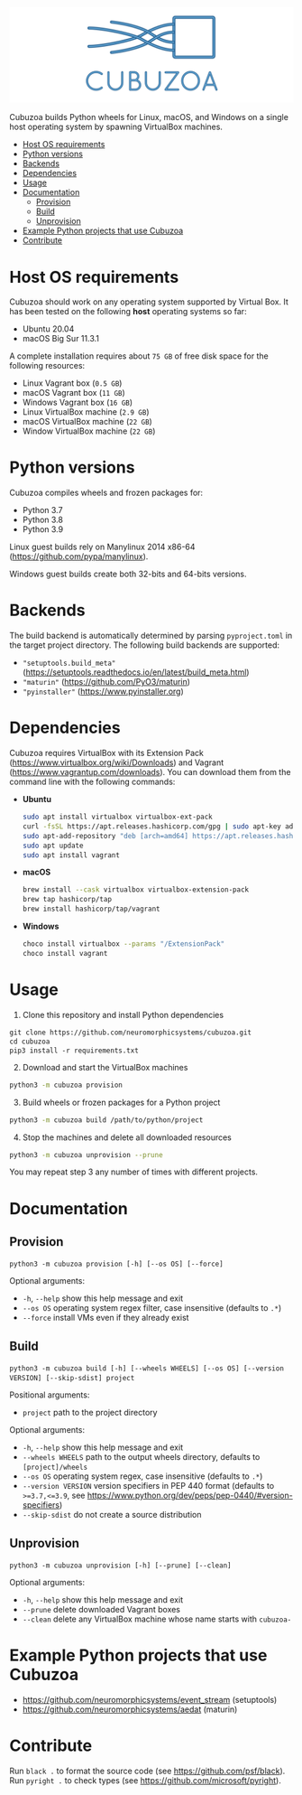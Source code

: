 ![banner](banner.png)

Cubuzoa builds Python wheels for Linux, macOS, and Windows on a single host operating system by spawning VirtualBox machines.

- [Host OS requirements](#host-os-requirements)
- [Python versions](#python-versions)
- [Backends](#backends)
- [Dependencies](#dependencies)
- [Usage](#usage)
- [Documentation](#documentation)
  - [Provision](#provision)
  - [Build](#build)
  - [Unprovision](#unprovision)
- [Example Python projects that use Cubuzoa](#example-python-projects-that-use-cubuzoa)
- [Contribute](#contribute)

# Host OS requirements

Cubuzoa should work on any operating system supported by Virtual Box. It has been tested on the following **host** operating systems so far:

-   Ubuntu 20.04
-   macOS Big Sur 11.3.1

A complete installation requires about `75 GB` of free disk space for the following resources:

-   Linux Vagrant box (`0.5 GB`)
-   macOS Vagrant box (`11 GB`)
-   Windows Vagrant box (`16 GB`)
-   Linux VirtualBox machine (`2.9 GB`)
-   macOS VirtualBox machine (`22 GB`)
-   Window VirtualBox machine (`22 GB`)

# Python versions

Cubuzoa compiles wheels and frozen packages for:
- Python 3.7
- Python 3.8
- Python 3.9

Linux guest builds rely on Manylinux 2014 x86-64 (https://github.com/pypa/manylinux).

Windows guest builds create both 32-bits and 64-bits versions.

# Backends

The build backend is automatically determined by parsing `pyproject.toml` in the target project directory. The following build backends are supported:

-   `"setuptools.build_meta"` (https://setuptools.readthedocs.io/en/latest/build_meta.html)
-   `"maturin"` (https://github.com/PyO3/maturin)
-   `"pyinstaller"` (https://www.pyinstaller.org)

# Dependencies

Cubuzoa requires VirtualBox with its Extension Pack (https://www.virtualbox.org/wiki/Downloads) and Vagrant (https://www.vagrantup.com/downloads). You can download them from the command line with the following commands:

-   **Ubuntu**
    ```sh
    sudo apt install virtualbox virtualbox-ext-pack
    curl -fsSL https://apt.releases.hashicorp.com/gpg | sudo apt-key add -
    sudo apt-add-repository "deb [arch=amd64] https://apt.releases.hashicorp.com $(lsb_release -cs) main"
    sudo apt update
    sudo apt install vagrant
    ```
-   **macOS**
    ```sh
    brew install --cask virtualbox virtualbox-extension-pack
    brew tap hashicorp/tap
    brew install hashicorp/tap/vagrant
    ```
-   **Windows**
    ```sh
    choco install virtualbox --params "/ExtensionPack"
    choco install vagrant
    ```

# Usage

1. Clone this repository and install Python dependencies

```
git clone https://github.com/neuromorphicsystems/cubuzoa.git
cd cubuzoa
pip3 install -r requirements.txt
```

2. Download and start the VirtualBox machines

```sh
python3 -m cubuzoa provision
```

3. Build wheels or frozen packages for a Python project

```sh
python3 -m cubuzoa build /path/to/python/project
```

4. Stop the machines and delete all downloaded resources

```sh
python3 -m cubuzoa unprovision --prune
```

You may repeat step 3 any number of times with different projects.

# Documentation

## Provision

`python3 -m cubuzoa provision [-h] [--os OS] [--force]`

Optional arguments:

-   `-h`, `--help` show this help message and exit
-   `--os OS` operating system regex filter, case insensitive (defaults to `.*`)
-   `--force` install VMs even if they already exist

## Build

`python3 -m cubuzoa build [-h] [--wheels WHEELS] [--os OS] [--version VERSION] [--skip-sdist] project`

Positional arguments:

-   `project` path to the project directory

Optional arguments:

-   `-h`, `--help` show this help message and exit
-   `--wheels WHEELS` path to the output wheels directory, defaults to `[project]/wheels`
-   `--os OS` operating system regex, case insensitive (defaults to `.*`)
-   `--version VERSION` version specifiers in PEP 440 format (defaults to `>=3.7,<=3.9`, see https://www.python.org/dev/peps/pep-0440/#version-specifiers)
-   `--skip-sdist` do not create a source distribution

## Unprovision

`python3 -m cubuzoa unprovision [-h] [--prune] [--clean]`

Optional arguments:

-   `-h`, `--help` show this help message and exit
-   `--prune` delete downloaded Vagrant boxes
-   `--clean` delete any VirtualBox machine whose name starts with `cubuzoa-`

# Example Python projects that use Cubuzoa

-   https://github.com/neuromorphicsystems/event_stream (setuptools)
-   https://github.com/neuromorphicsystems/aedat (maturin)

# Contribute

Run `black .` to format the source code (see https://github.com/psf/black).
Run `pyright .` to check types (see https://github.com/microsoft/pyright).
